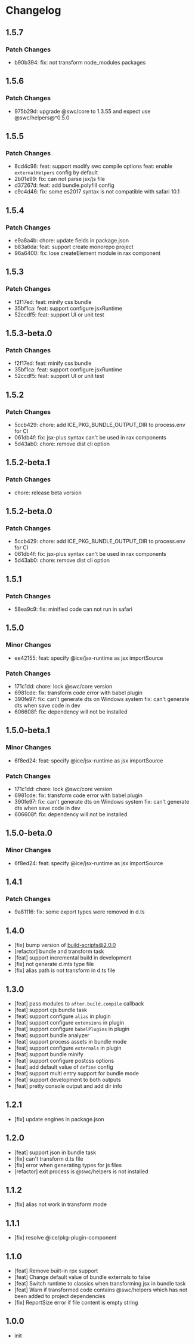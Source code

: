 # Changelog

## 1.5.7

### Patch Changes

- b90b394: fix: not transform node_modules packages

## 1.5.6

### Patch Changes

- 975b29d: upgrade @swc/core to 1.3.55 and expect use @swc/helpers@^0.5.0

## 1.5.5

### Patch Changes

- 8cd4c98: feat: support modify swc compile options
  feat: enable `externalHelpers` config by default
- 2b01e99: fix: can not parse jsx/js file
- d37267d: feat: add bundle.polyfill config
- c9c4d46: fix: some es2017 syntax is not compatible with safari 10.1

## 1.5.4

### Patch Changes

- e9a8a4b: chore: update fields in package.json
- b83a6da: feat: support create monorepo project
- 96a6400: fix: lose createElement module in rax component

## 1.5.3

### Patch Changes

- f2f17ed: feat: minify css bundle
- 35bf1ca: feat: support configure jsxRuntime
- 52ccdf5: feat: support UI or unit test

## 1.5.3-beta.0

### Patch Changes

- f2f17ed: feat: minify css bundle
- 35bf1ca: feat: support configure jsxRuntime
- 52ccdf5: feat: support UI or unit test

## 1.5.2

### Patch Changes

- 5ccb429: chore: add ICE_PKG_BUNDLE_OUTPUT_DIR to process.env for CI
- 061db4f: fix: jsx-plus syntax can't be used in rax components
- 5d43ab0: chore: remove dist cli option

## 1.5.2-beta.1

### Patch Changes

- chore: release beta version

## 1.5.2-beta.0

### Patch Changes

- 5ccb429: chore: add ICE_PKG_BUNDLE_OUTPUT_DIR to process.env for CI
- 061db4f: fix: jsx-plus syntax can't be used in rax components
- 5d43ab0: chore: remove dist cli option

## 1.5.1

### Patch Changes

- 58ea9c9: fix: minified code can not run in safari

## 1.5.0

### Minor Changes

- ee42155: feat: specify @ice/jsx-runtime as jsx importSource

### Patch Changes

- 171c1dd: chore: lock @swc/core version
- 6981cde: fix: transform code error with babel plugin
- 390fe97: fix: can't generate dts on Windows system
  fix: can't generate dts when save code in dev
- 606608f: fix: dependency will not be installed

## 1.5.0-beta.1

### Minor Changes

- 6f8ed24: feat: specify @ice/jsx-runtime as jsx importSource

### Patch Changes

- 171c1dd: chore: lock @swc/core version
- 6981cde: fix: transform code error with babel plugin
- 390fe97: fix: can't generate dts on Windows system
  fix: can't generate dts when save code in dev
- 606608f: fix: dependency will not be installed

## 1.5.0-beta.0

### Minor Changes

- 6f8ed24: feat: specify @ice/jsx-runtime as jsx importSource

## 1.4.1

### Patch Changes

- 9a81116: fix: some export types were removed in d.ts

## 1.4.0

- [fix] bump version of build-scripts@2.0.0
- [refactor] bundle and transform task
- [feat] support incremental build in development
- [fix] not generate d.mts type file
- [fix] alias path is not transform in d.ts file

## 1.3.0

- [feat] pass modules to `after.build.compile` callback
- [feat] support cjs bundle task
- [feat] support configure `alias` in plugin
- [feat] support configure `extensions` in plugin
- [feat] support configure `babelPlugins` in plugin
- [feat] support bundle analyzer
- [feat] support process assets in bundle mode
- [feat] support configure `externals` in plugin
- [feat] support bundle minify
- [feat] support configure postcss options
- [feat] add default value of `define` config
- [feat] support multi entry support for bundle mode
- [feat] support development to both outputs
- [feat] pretty console output and add dir info

## 1.2.1

- [fix] update engines in package.json

## 1.2.0

- [feat] support json in bundle task
- [fix] can't transform d.ts file
- [fix] error when generating types for js files
- [refactor] exit process is @swc/helpers is not installed

## 1.1.2

- [fix] alias not work in transform mode

## 1.1.1

- [fix] resolve @ice/pkg-plugin-component

## 1.1.0

- [feat] Remove built-in rpx support
- [feat] Change default value of bundle externals to false
- [feat] Switch runtime to classics when transforming jsx in bundle task
- [feat] Warn if transformed code contains @swc/helpers which has not been added to project dependencies
- [fix] ReportSize error if file content is empty string

## 1.0.0

- init
